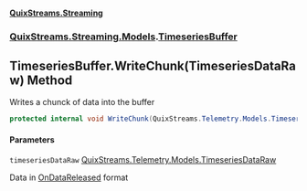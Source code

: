 #### [QuixStreams.Streaming](index.md 'index')
### [QuixStreams.Streaming.Models](QuixStreams.Streaming.Models.md 'QuixStreams.Streaming.Models').[TimeseriesBuffer](TimeseriesBuffer.md 'QuixStreams.Streaming.Models.TimeseriesBuffer')

## TimeseriesBuffer.WriteChunk(TimeseriesDataRaw) Method

Writes a chunck of data into the buffer

```csharp
protected internal void WriteChunk(QuixStreams.Telemetry.Models.TimeseriesDataRaw timeseriesDataRaw);
```
#### Parameters

<a name='QuixStreams.Streaming.Models.TimeseriesBuffer.WriteChunk(QuixStreams.Telemetry.Models.TimeseriesDataRaw).timeseriesDataRaw'></a>

`timeseriesDataRaw` [QuixStreams.Telemetry.Models.TimeseriesDataRaw](https://docs.microsoft.com/en-us/dotnet/api/QuixStreams.Telemetry.Models.TimeseriesDataRaw 'QuixStreams.Telemetry.Models.TimeseriesDataRaw')

Data in [OnDataReleased](TimeseriesBuffer.OnDataReleased.md 'QuixStreams.Streaming.Models.TimeseriesBuffer.OnDataReleased') format